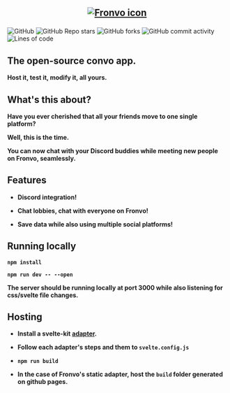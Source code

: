 ## <p align='center'><a href='https://fronvo.github.io/fronvo'><img src='https://i.ibb.co/yB3QM89/fronvo-icon.png' alt='Fronvo icon'><a/></p>

![GitHub](https://img.shields.io/github/license/Shadofer/fronvo) ![GitHub Repo stars](https://img.shields.io/github/stars/Shadofer/fronvo?style=social) ![GitHub forks](https://img.shields.io/github/forks/Shadofer/fronvo?style=social) ![GitHub commit activity](https://img.shields.io/github/commit-activity/m/Shadofer/fronvo) ![Lines of code](https://img.shields.io/tokei/lines/github/Shadofer/fronvo)

## The open-source convo app.

**Host it, test it, modify it, all yours.**

## What's this about?

**Have you ever cherished that all your friends move to one single platform?**

**Well, this is the time.**

**You can now chat with your Discord buddies while meeting new people on Fronvo, seamlessly.**

## Features

- **Discord integration!**

- **Chat lobbies, chat with everyone on Fronvo!**

- **Save data while also using multiple social platforms!**

## Running locally

**```npm install```**

**```npm run dev -- --open```**

**The server should be running locally at port 3000 while also listening for css/svelte file changes.**


## Hosting

- **Install a svelte-kit [adapter](https://kit.svelte.dev/docs#adapters).**

- **Follow each adapter's steps and them to ```svelte.config.js```**

- **```npm run build```**

- **In the case of Fronvo's static adapter, host the ```build``` folder generated on github pages.**
